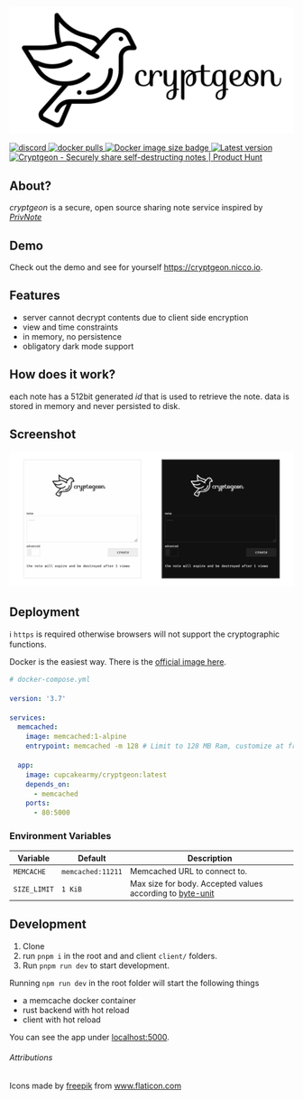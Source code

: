 <p align="center">
  <img src="./design/Github.png" alt="logo">
</p>

<a href="https://discord.gg/nuby6RnxZt">
  <img alt="discord" src="https://img.shields.io/discord/252403122348097536?style=for-the-badge" />
  <img alt="docker pulls" src="https://img.shields.io/docker/pulls/cupcakearmy/cryptgeon?style=for-the-badge" />
  <img alt="Docker image size badge" src="https://img.shields.io/docker/image-size/cupcakearmy/cryptgeon?style=for-the-badge" />
  <img alt="Latest version" src="https://img.shields.io/github/v/release/cupcakearmy/cryptgeon?style=for-the-badge" />
</a>

<br/>
<a href="https://www.producthunt.com/posts/cryptgeon?utm_source=badge-featured&utm_medium=badge&utm_souce=badge-cryptgeon" target="_blank"><img src="https://api.producthunt.com/widgets/embed-image/v1/featured.svg?post_id=295189&theme=light" alt="Cryptgeon - Securely share self-destructing notes | Product Hunt" style="width: 250px; height: 54px;" width="250" height="54" /></a>
<br/>

## About?

_cryptgeon_ is a secure, open source sharing note service inspired by [_PrivNote_](https://privnote.com)

## Demo

Check out the demo and see for yourself https://cryptgeon.nicco.io.

## Features

- server cannot decrypt contents due to client side encryption
- view and time constraints
- in memory, no persistence
- obligatory dark mode support

## How does it work?

each note has a 512bit generated <i>id</i> that is used to retrieve the note. data is stored in memory and never persisted to disk.

## Screenshot

![screenshot](./design/Screens.png)

## Deployment

ℹ️ `https` is required otherwise browsers will not support the cryptographic functions.

Docker is the easiest way. There is the [official image here](https://hub.docker.com/r/cupcakearmy/cryptgeon).

```yaml
# docker-compose.yml

version: '3.7'

services:
  memcached:
    image: memcached:1-alpine
    entrypoint: memcached -m 128 # Limit to 128 MB Ram, customize at free will.

  app:
    image: cupcakearmy/cryptgeon:latest
    depends_on:
      - memcached
    ports:
      - 80:5000
```

### Environment Variables

| Variable     | Default           | Description                                                                             |
| ------------ | ----------------- | --------------------------------------------------------------------------------------- |
| `MEMCACHE`   | `memcached:11211` | Memcached URL to connect to.                                                            |
| `SIZE_LIMIT` | `1 KiB`           | Max size for body. Accepted values according to [byte-unit](https://docs.rs/byte-unit/) |

## Development

1. Clone
2. run `pnpm i` in the root and and client `client/` folders.
3. Run `pnpm run dev` to start development.

Running `npm run dev` in the root folder will start the following things

- a memcache docker container
- rust backend with hot reload
- client with hot reload

You can see the app under [localhost:5000](http://localhost:5000).

###### Attributions

Icons made by <a href="https://www.freepik.com" title="Freepik">freepik</a> from <a href="https://www.flaticon.com/" title="Flaticon">www.flaticon.com</a>
